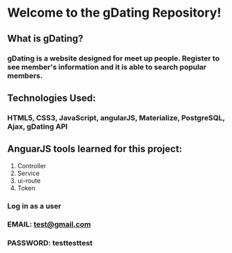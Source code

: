 # Welcome to the gDating Repository!


## What is gDating?

### gDating is a website designed for meet up people. Register to see member's information and it is able to search popular members.


## Technologies Used:

### HTML5, CSS3, JavaScript, angularJS, Materialize, PostgreSQL, Ajax, gDating API

## AnguarJS tools learned for this project:
1.  Controller
2.  Service
3.  ui-route
4.  Token


### Log in as a user
### EMAIL: test@gmail.com
### PASSWORD: testtesttest
